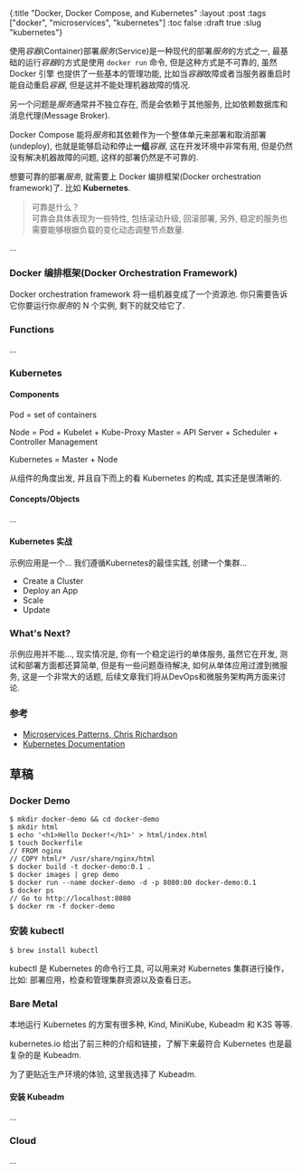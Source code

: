 {:title "Docker, Docker Compose, and Kubernetes"
 :layout :post
 :tags ["docker", "microservices", "kubernetes"]
 :toc false
 :draft true
 :slug "kubernetes"}

使用*容器*(Container)部署*服务*(Service)是一种现代的部署*服务*的方式之一, 最基础的运行*容器*的方式是使用 `docker run` 命令, 但是这种方式是不可靠的, 虽然 Docker 引擎 也提供了一些基本的管理功能, 比如当*容器*故障或者当服务器重启时能自动重启*容器*, 但是这并不能处理机器故障的情况.

另一个问题是*服务*通常并不独立存在, 而是会依赖于其他服务, 比如依赖数据库和消息代理(Message Broker).

Docker Compose 能将*服务*和其依赖作为一个整体单元来部署和取消部署(undeploy), 也就是能够启动和停止**一组***容器*, 这在开发环境中非常有用, 但是仍然没有解决机器故障的问题, 这样的部署仍然是不可靠的.

想要可靠的部署*服务*, 就需要上 Docker 编排框架(Docker orchestration framework)了. 比如 **Kubernetes**.

> 可靠是什么？<br>
> 可靠会具体表现为一些特性, 包括滚动升级, 回滚部署, 另外, 稳定的服务也需要能够根据负载的变化动态调整节点数量.

...

### Docker 编排框架(Docker Orchestration Framework)

Docker orchestration framework 将一组机器变成了一个资源池. 你只需要告诉它你要运行你*服务*的 N 个实例, 剩下的就交给它了.

### Functions

...

### Kubernetes

#### Components

Pod = set of containers

Node = Pod + Kubelet + Kube-Proxy
Master = API Server + Scheduler + Controller Management

Kubernetes = Master + Node

从组件的角度出发, 并且自下而上的看 Kubernetes 的构成, 其实还是很清晰的.

#### Concepts/Objects

...


#### Kubernetes 实战

示例应用是一个...
我们遵循Kubernetes的最佳实践, 创建一个集群...

- Create a Cluster
- Deploy an App
- Scale
- Update

### What's Next?

示例应用并不能..., 现实情况是, 你有一个稳定运行的单体服务, 虽然它在开发, 测试和部署方面都还算简单, 但是有一些问题亟待解决, 如何从单体应用过渡到微服务, 这是一个非常大的话题, 后续文章我们将从DevOps和微服务架构两方面来讨论.

### 参考

- [Microservices Patterns, Chris Richardson](https://microservices.io/book)
- [Kubernetes Documentation](https://kubernetes.io/docs/home/)

## 草稿


### Docker Demo

```language-shell
$ mkdir docker-demo && cd docker-demo
$ mkdir html
$ echo '<h1>Hello Docker!</h1>' > html/index.html
$ touch Dockerfile
// FROM nginx
// COPY html/* /usr/share/nginx/html
$ docker build -t docker-demo:0.1 .
$ docker images | grep demo
$ docker run --name docker-demo -d -p 8080:80 docker-demo:0.1
$ docker ps
// Go to http://localhost:8080
$ docker rm -f docker-demo
```


### 安装 kubectl

```language-shell
$ brew install kubectl
```

kubectl 是 Kubernetes 的命令行工具, 可以用来对 Kubernetes 集群进行操作，比如: 部署应用，检查和管理集群资源以及查看日志。


### Bare Metal

本地运行 Kubernetes 的方案有很多种, Kind, MiniKube, Kubeadm 和 K3S 等等.

kubernetes.io 给出了前三种的介绍和链接，了解下来最符合 Kubernetes 也是最复杂的是 Kubeadm.

为了更贴近生产环境的体验, 这里我选择了 Kubeadm.

#### 安装 Kubeadm

...

### Cloud

...
